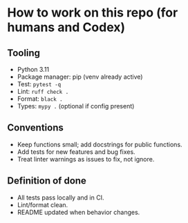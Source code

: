 # How to work on this repo (for humans and Codex)

## Tooling
- Python 3.11
- Package manager: pip (venv already active)
- Test: `pytest -q`
- Lint: `ruff check .`
- Format: `black .`
- Types: `mypy .` (optional if config present)

## Conventions
- Keep functions small; add docstrings for public functions.
- Add tests for new features and bug fixes.
- Treat linter warnings as issues to fix, not ignore.

## Definition of done
- All tests pass locally and in CI.
- Lint/format clean.
- README updated when behavior changes.
